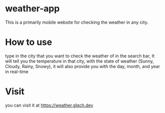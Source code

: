# weather-app
This is a primarily mobile website for checking the weather in any city.

# How to use
type in the city that you want to check the weather of in the search bar, It will tell you the temperature in that city, with the state of weather (Sunny, Cloudy, Rainy, Snowy), it will also provide you with the day, month, and year in real-time

# Visit
you can visit it at https://weather.glqch.dev
